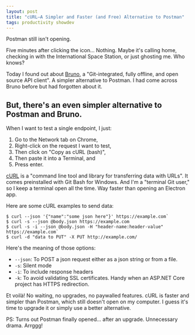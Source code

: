```yaml
---
layout: post
title: "cURL—A Simpler and Faster (and Free) Alternative to Postman"
tags: productivity showdev
---
```


Postman still isn't opening.

Five minutes after clicking the icon... Nothing. Maybe it's calling home, checking in with the International Space Station, or just ghosting me. Who knows?

Today I found out about [Bruno](https://www.usebruno.com/), a "Git-integrated, fully offline, and open source API client". A simpler alternative to Postman. I had come across Bruno before but had forgotten about it.

## But, there's an even simpler alternative to Postman and Bruno.

When I want to test a single endpoint, I just:
1. Go to the Network tab on Chrome,
2. Right-click on the request I want to test,
3. Then click on "Copy as cURL (bash)",
4. Then paste it into a Terminal, and
5. Press enter.

[cURL](https://curl.se/) is a "command line tool and library for transferring data with URLs". It comes preinstalled with Git Bash for Windows. And I'm a "terminal Git user," so I keep a terminal open all the time. Way faster than opening an Electron app.

Here are some cURL examples to send data:

```shell
$ curl --json '{"name":"some json here"}' https://example.com`
$ curl -s --json @body.json https://example.com
$ curl -s -i --json @body.json -H "header-name:header-value" https://example.com`
$ curl -d "data to PUT" -X PUT http://example.com/
```

Here's the meaning of those options:

* `--json`: To POST a json request either as a json string or from a file.
* `-s`: Silent mode
* `-i`: To include response headers
* `-k`: To avoid validating SSL certificates. Handy when an ASP.NET Core project has HTTPS redirection.

Et voilà! No waiting, no upgrades, no paywalled features. cURL is faster and simpler than Postman, which still doesn't open on my computer. I guess it's time to upgrade it or simply use a better alternative.

PS: Turns out Postman finally opened... after an upgrade. Unnecessary drama. Arrggg!
